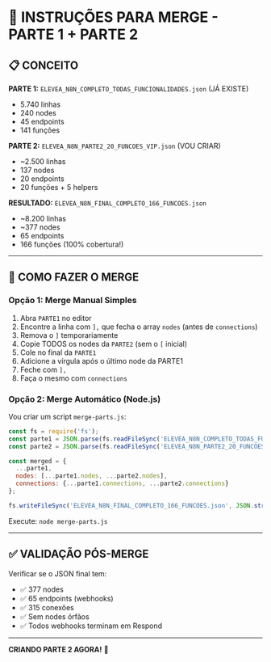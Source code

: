 # 🔗 INSTRUÇÕES PARA MERGE - PARTE 1 + PARTE 2

## 📋 **CONCEITO**

**PARTE 1:** `ELEVEA_N8N_COMPLETO_TODAS_FUNCIONALIDADES.json` (JÁ EXISTE)
- 5.740 linhas
- 240 nodes
- 45 endpoints
- 141 funções

**PARTE 2:** `ELEVEA_N8N_PARTE2_20_FUNCOES_VIP.json` (VOU CRIAR)
- ~2.500 linhas
- 137 nodes
- 20 endpoints
- 20 funções + 5 helpers

**RESULTADO:** `ELEVEA_N8N_FINAL_COMPLETO_166_FUNCOES.json`
- ~8.200 linhas
- ~377 nodes
- 65 endpoints
- 166 funções (100% cobertura!)

---

## 🔧 **COMO FAZER O MERGE**

### **Opção 1: Merge Manual Simples**

1. Abra `PARTE1` no editor
2. Encontre a linha com `],` que fecha o array `nodes` (antes de `connections`)
3. Remova o `]` temporariamente
4. Copie TODOS os nodes da `PARTE2` (sem o `[` inicial)
5. Cole no final da `PARTE1`
6. Adicione a vírgula após o último node da PARTE1
7. Feche com `],`
8. Faça o mesmo com `connections`

### **Opção 2: Merge Automático (Node.js)**

Vou criar um script `merge-parts.js`:

```javascript
const fs = require('fs');
const parte1 = JSON.parse(fs.readFileSync('ELEVEA_N8N_COMPLETO_TODAS_FUNCIONALIDADES.json'));
const parte2 = JSON.parse(fs.readFileSync('ELEVEA_N8N_PARTE2_20_FUNCOES_VIP.json'));

const merged = {
  ...parte1,
  nodes: [...parte1.nodes, ...parte2.nodes],
  connections: {...parte1.connections, ...parte2.connections}
};

fs.writeFileSync('ELEVEA_N8N_FINAL_COMPLETO_166_FUNCOES.json', JSON.stringify(merged, null, 2));
```

Execute: `node merge-parts.js`

---

## ✅ **VALIDAÇÃO PÓS-MERGE**

Verificar se o JSON final tem:
- ✅ 377 nodes
- ✅ 65 endpoints (webhooks)
- ✅ 315 conexões
- ✅ Sem nodes órfãos
- ✅ Todos webhooks terminam em Respond

---

**CRIANDO PARTE 2 AGORA!** 🚀


